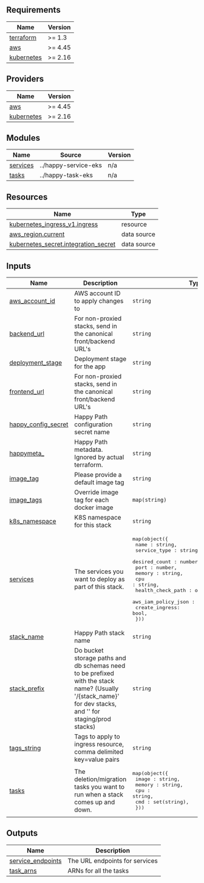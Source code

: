 <!-- START -->
## Requirements

| Name | Version |
|------|---------|
| <a name="requirement_terraform"></a> [terraform](#requirement\_terraform) | >= 1.3 |
| <a name="requirement_aws"></a> [aws](#requirement\_aws) | >= 4.45 |
| <a name="requirement_kubernetes"></a> [kubernetes](#requirement\_kubernetes) | >= 2.16 |

## Providers

| Name | Version |
|------|---------|
| <a name="provider_aws"></a> [aws](#provider\_aws) | >= 4.45 |
| <a name="provider_kubernetes"></a> [kubernetes](#provider\_kubernetes) | >= 2.16 |

## Modules

| Name | Source | Version |
|------|--------|---------|
| <a name="module_services"></a> [services](#module\_services) | ../happy-service-eks | n/a |
| <a name="module_tasks"></a> [tasks](#module\_tasks) | ../happy-task-eks | n/a |

## Resources

| Name | Type |
|------|------|
| [kubernetes_ingress_v1.ingress](https://registry.terraform.io/providers/hashicorp/kubernetes/latest/docs/resources/ingress_v1) | resource |
| [aws_region.current](https://registry.terraform.io/providers/hashicorp/aws/latest/docs/data-sources/region) | data source |
| [kubernetes_secret.integration_secret](https://registry.terraform.io/providers/hashicorp/kubernetes/latest/docs/data-sources/secret) | data source |

## Inputs

| Name | Description | Type | Default | Required |
|------|-------------|------|---------|:--------:|
| <a name="input_aws_account_id"></a> [aws\_account\_id](#input\_aws\_account\_id) | AWS account ID to apply changes to | `string` | `""` | no |
| <a name="input_backend_url"></a> [backend\_url](#input\_backend\_url) | For non-proxied stacks, send in the canonical front/backend URL's | `string` | `""` | no |
| <a name="input_deployment_stage"></a> [deployment\_stage](#input\_deployment\_stage) | Deployment stage for the app | `string` | n/a | yes |
| <a name="input_frontend_url"></a> [frontend\_url](#input\_frontend\_url) | For non-proxied stacks, send in the canonical front/backend URL's | `string` | `""` | no |
| <a name="input_happy_config_secret"></a> [happy\_config\_secret](#input\_happy\_config\_secret) | Happy Path configuration secret name | `string` | n/a | yes |
| <a name="input_happymeta_"></a> [happymeta\_](#input\_happymeta\_) | Happy Path metadata. Ignored by actual terraform. | `string` | n/a | yes |
| <a name="input_image_tag"></a> [image\_tag](#input\_image\_tag) | Please provide a default image tag | `string` | n/a | yes |
| <a name="input_image_tags"></a> [image\_tags](#input\_image\_tags) | Override image tag for each docker image | `map(string)` | `{}` | no |
| <a name="input_k8s_namespace"></a> [k8s\_namespace](#input\_k8s\_namespace) | K8S namespace for this stack | `string` | n/a | yes |
| <a name="input_services"></a> [services](#input\_services) | The services you want to deploy as part of this stack. | <pre>map(object({<br>    name : string,<br>    service_type : string,<br>    desired_count : number,<br>    port : number,<br>    memory : string,<br>    cpu : string,<br>    health_check_path : optional(string, "/"),<br>    aws_iam_policy_json : optional(string, ""),<br>    create_ingress: bool,<br>  }))</pre> | n/a | yes |
| <a name="input_stack_name"></a> [stack\_name](#input\_stack\_name) | Happy Path stack name | `string` | n/a | yes |
| <a name="input_stack_prefix"></a> [stack\_prefix](#input\_stack\_prefix) | Do bucket storage paths and db schemas need to be prefixed with the stack name? (Usually '/{stack\_name}' for dev stacks, and '' for staging/prod stacks) | `string` | `""` | no |
| <a name="input_tags_string"></a> [tags\_string](#input\_tags\_string) | Tags to apply to ingress resource, comma delimited key=value pairs | `string` | `""` | no |
| <a name="input_tasks"></a> [tasks](#input\_tasks) | The deletion/migration tasks you want to run when a stack comes up and down. | <pre>map(object({<br>    image : string,<br>    memory : string,<br>    cpu : string,<br>    cmd : set(string),<br>  }))</pre> | n/a | yes |

## Outputs

| Name | Description |
|------|-------------|
| <a name="output_service_endpoints"></a> [service\_endpoints](#output\_service\_endpoints) | The URL endpoints for services |
| <a name="output_task_arns"></a> [task\_arns](#output\_task\_arns) | ARNs for all the tasks |
<!-- END -->